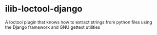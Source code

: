 # ilib-loctool-django
A loctool plugin that knows how to extract strings from python files using the Django framework and GNU gettext utilities
